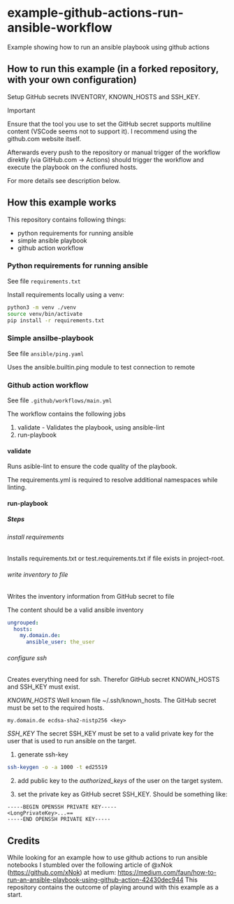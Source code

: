# example-github-actions-run-ansible-workflow
Example showing how to run an ansible playbook using github actions

## How to run this example (in a forked repository, with your own configuration)
Setup GitHub secrets INVENTORY, KNOWN_HOSTS and SSH_KEY.


> [!IMPORTANT]  
> Ensure that the tool you use to set the GitHub secret supports multiline content (VSCode seems not to support it). 
> I recommend using the github.com website itself.

Afterwards every push to the repository or manual trigger of the workflow direktly (via GitHub.com -> Actions) should trigger the workflow and execute the playbook on the confiured hosts.

For more details see description below.

## How this example works

This repository contains following things:
- python requirements for running ansible
- simple ansible playbook 
- github action workflow

### Python requirements for running ansible
See file ``` requirements.txt ```

Install requirements locally using a venv:

``` bash
python3 -m venv ./venv
source venv/bin/activate
pip install -r requirements.txt
```

### Simple ansilbe-playbook
See file ``` ansible/ping.yaml ``` 

Uses the ansible.builtin.ping module to test connection to remote

### Github action workflow
See file ``` .github/workflows/main.yml ``` 

The workflow contains the following jobs
1. validate - Validates the playbook, using ansible-lint
2. run-playbook

#### validate
Runs asible-lint to ensure the code quality of the playbook.

The requirements.yml is required to resolve additional namespaces while linting.

#### run-playbook

##### Steps

###### install requirements
Installs requirements.txt or test.requirements.txt if file exists in project-root.

###### write inventory to file
Writes the inventory information from GitHub secret to file

The content should be a valid ansible inventory

``` yaml
ungrouped:
  hosts:
    my.domain.de: 
      ansible_user: the_user
```

###### configure ssh
Creates everything need for ssh. Therefor GitHub secret KNOWN_HOSTS and SSH_KEY must exist.

*KNOWN_HOSTS*
Well known file ~/.ssh/known_hosts. The GitHub secret must be set to the required hosts.
```
my.domain.de ecdsa-sha2-nistp256 <key>
```

*SSH_KEY*
The secret SSH_KEY must be set to a valid private key for the user that is used to run ansible on the target.

1. generate ssh-key
``` bash 
ssh-keygen -o -a 1000 -t ed25519
```

2. add public key to the _authorized_keys_ of the user on the target system.

3. set the private key as GitHub secret SSH_KEY.
Should be something like:
``` 
-----BEGIN OPENSSH PRIVATE KEY-----
<LongPrivateKey>...==
-----END OPENSSH PRIVATE KEY-----
```


## Credits
While looking for an example how to use github actions to run ansible notebooks I stumbled over the following article of @xNok (https://github.com/xNok) at medium:
https://medium.com/faun/how-to-run-an-ansible-playbook-using-github-action-42430dec944
This repository contains the outcome of playing around with this example as a start.